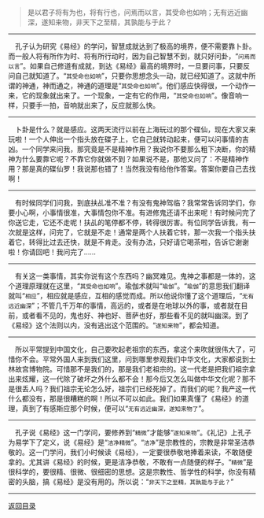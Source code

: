 > 是以君子将有为也，将有行也，问焉而以言，其受命也如响；无有远近幽深，遂知来物，非天下之至精，其孰能与于此？
___
&emsp;孔子认为研究《易经》的学问，智慧成就达到了极高的境界，便不需要靠卜卦。而一般人将有所作为时、将有所行动时，因为自己智慧不到，就只好问卦，“``问焉而以言``”。如果自己修道有成就，到达《易经》最高的境界时，一旦要问事，只要反问自己就知道了。“``其受命也如响``”，只要你思想念头一动，就已经知道了。这就中所谓的神通，神而通之，神通的道理是“``其受命也如响``”。他们感应快得很，一个动作一来，它的现象就出来了。一个现象，一定有它的作用，“``其受命也如响``”。像音响一样，只要手一拍，音响就出来了，反应就那么快。
___
&emsp;卜卦是什么？就是感应。这两天流行以前在上海玩过的那个碟仙，现在大家又来玩啦！一个人伸出一个指头放在碟子上，它自己就转动起来，便可以问事情的吉凶。一个同学来问我，那究竟是不是精神作用？我说你不要那么粗下决断，你的精神为什么要靠它呢？不靠它你就做不到？如果说不是，那他又问了：不是精神作用？那是真的碟仙罗！我说那也错了！当然我没有给他作答案。答案你要自己去找啊！
___
&emsp;有时候同学们问我，到底扶乩准不准？有没有鬼神驾临？我常常告诉同学们，你要小心啊，小事情很准，大事情包你不准。有进修鬼还请不出来呢！有时候问完了你送它走，它还不走呢！扶乩的笔停都不停，转得很厉害。有位同学告诉我，有一次就是这样，问完了，它就是不走！通常是两个人扶着它转，那一次我一个指头扶着它，转得比过去还快，就是不肯走。没有办法，只好请它喝茶啦，告诉它谢谢啦！你请回吧！我问完了……
___
&emsp;有关这一类事情，其实你说有这个东西吗？幽冥难见。鬼神之事都是一体的，这个道理原理就在这里，“``其受命也如响``”。瑜伽术就叫“``瑜伽``”。“``瑜伽``”的意思我们翻译就叫“``相应``”，相应就是感应，互相的感觉而成。所以他说你懂了这个道理后，“``无有远近幽深``”；不管几千万年的事情，高远的，或者是在地球以外的事，或者就在目前，或者看不见的，鬼也好、神也好、菩萨也好，那些看不见的就叫幽深。到了《易经》这个法则以内，没有逃出这个范围的。“``遂知来物``”，都会知道。
___
&emsp;所以平常提到中国文化，自己要吹起老祖宗的东西，拿这个来吹就很伟大了，可惜你不会。平常外国人来到我们这里，问到哪里参观我们中华文化，大家都说到士林故宫博物院。可惜那不是我们的，那是我们老祖宗的。这一代老是把我们祖宗拿出来炫耀，这一代除了破坏之外什么都不会！那今后又怎么叫做中华文化呢？那不是很丢人吗？我们祖宗无论怎么好，祖宗们已经死掉了。而我们的呢？我产这一代什么都没有，那是很糟糕的啊！所以不可以如此。我们如果真懂了《易经》的道理，真到了有感斯应那个时候，便可以“``无有远近幽深，遂知来物了``”。
___
&emsp;孔子说《易经》这一门学问，要修养到“``精微``”才能够“``遂知来物``”。《礼记》上孔子为易学下了定义，说《易经》是“``洁净精微``”。“``洁净``”是宗教性的，宗教是非常圣洁恭敬的。这一门学问，我们小时候读《易经》，一定要很恭敬地捧着来读，不敢随便拿的。尤其讲《易经》的时候，更是洁净恭敬，不敢有一点随便的样子。“``精微``”是很科学的，要很精、很微、很细密的思想。这是宗教性、哲学性的科学，你没有精密的头脑，搞《易经》是没有用的。所以说：“``非天下之至精，其孰能与于此？``”
___
[返回目录](../../../master/README.md#目录)